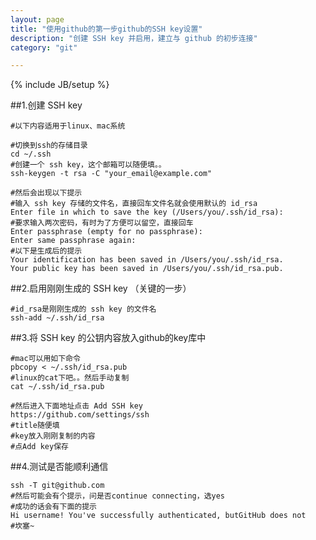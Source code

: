 ```yaml
---
layout: page
title: "使用github的第一步github的SSH key设置"
description: "创建 SSH key 并启用，建立与 github 的初步连接"
category: "git"

---
```

{% include JB/setup %}

##1.创建 SSH key

	#以下内容适用于linux、mac系统
	
	#切换到ssh的存储目录
	cd ~/.ssh
	#创建一个 ssh key，这个邮箱可以随便填。。
	ssh-keygen -t rsa -C "your_email@example.com"
	
	#然后会出现以下提示
	#输入 ssh key 存储的文件名，直接回车文件名就会使用默认的 id_rsa
	Enter file in which to save the key (/Users/you/.ssh/id_rsa): 
	#要求输入两次密码，有时为了方便可以留空，直接回车
	Enter passphrase (empty for no passphrase):
	Enter same passphrase again:	
	#以下是生成后的提示
	Your identification has been saved in /Users/you/.ssh/id_rsa.
	Your public key has been saved in /Users/you/.ssh/id_rsa.pub.
	
##2.启用刚刚生成的 SSH key （关键的一步）
	
	#id_rsa是刚刚生成的 ssh key 的文件名
	ssh-add ~/.ssh/id_rsa
	
##3.将 SSH key 的公钥内容放入github的key库中
	
	#mac可以用如下命令
	pbcopy < ~/.ssh/id_rsa.pub
	#linux的cat下吧。。然后手动复制
	cat ~/.ssh/id_rsa.pub
	
	#然后进入下面地址点击 Add SSH key
	https://github.com/settings/ssh
	#title随便填
	#key放入刚刚复制的内容
	#点Add key保存
	
##4.测试是否能顺利通信
	
	ssh -T git@github.com
	#然后可能会有个提示，问是否continue connecting，选yes
	#成功的话会有下面的提示
	Hi username! You've successfully authenticated, butGitHub does not
	#坎塞~
